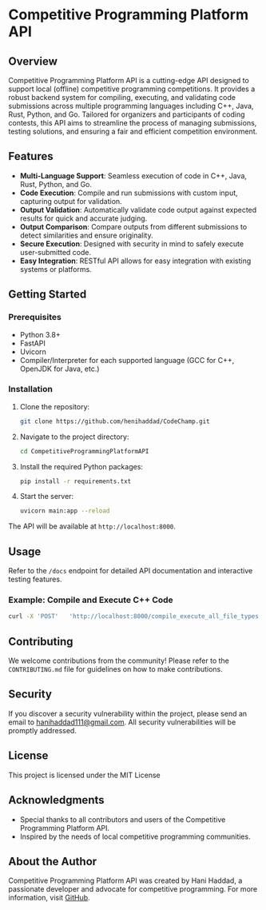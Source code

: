 # Competitive Programming Platform API

## Overview

Competitive Programming Platform API is a cutting-edge API designed to support local (offline) competitive programming competitions. It provides a robust backend system for compiling, executing, and validating code submissions across multiple programming languages including C++, Java, Rust, Python, and Go. Tailored for organizers and participants of coding contests, this API aims to streamline the process of managing submissions, testing solutions, and ensuring a fair and efficient competition environment.

## Features

- **Multi-Language Support**: Seamless execution of code in C++, Java, Rust, Python, and Go.
- **Code Execution**: Compile and run submissions with custom input, capturing output for validation.
- **Output Validation**: Automatically validate code output against expected results for quick and accurate judging.
- **Output Comparison**: Compare outputs from different submissions to detect similarities and ensure originality.
- **Secure Execution**: Designed with security in mind to safely execute user-submitted code.
- **Easy Integration**: RESTful API allows for easy integration with existing systems or platforms.

## Getting Started

### Prerequisites

- Python 3.8+
- FastAPI
- Uvicorn
- Compiler/Interpreter for each supported language (GCC for C++, OpenJDK for Java, etc.)

### Installation

1. Clone the repository:
   ```bash
   git clone https://github.com/henihaddad/CodeChamp.git
   ```

2. Navigate to the project directory:
   ```bash
   cd CompetitiveProgrammingPlatformAPI
   ```

3. Install the required Python packages:
   ```bash
   pip install -r requirements.txt
   ```

4. Start the server:
   ```bash
   uvicorn main:app --reload
   ```

The API will be available at `http://localhost:8000`.

## Usage

Refer to the `/docs` endpoint for detailed API documentation and interactive testing features.

### Example: Compile and Execute C++ Code

```bash
curl -X 'POST'   'http://localhost:8000/compile_execute_all_file_types'   -H 'accept: application/json'   -H 'Content-Type: multipart/form-data'   -F 'code=<C++ Code Here>'   -F 'input=<Input Data Here>'   -F 'programming_language=CPP'
```

## Contributing

We welcome contributions from the community! Please refer to the `CONTRIBUTING.md` file for guidelines on how to make contributions.

## Security

If you discover a security vulnerability within the project, please send an email to hanihaddad111@gmail.com. All security vulnerabilities will be promptly addressed.

## License

This project is licensed under the MIT License 

## Acknowledgments

- Special thanks to all contributors and users of the Competitive Programming Platform API.
- Inspired by the needs of local competitive programming communities.

## About the Author

Competitive Programming Platform API was created by Hani Haddad, a passionate developer and advocate for competitive programming. For more information, visit [GitHub](https://github.com/henihaddad).
